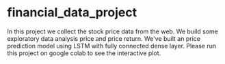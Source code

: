 # financial_data_project
In this project we collect the stock price data from the web. We build some exploratory data analysis price and price return.
We've built an price prediction model using LSTM with fully connected dense layer. Please run this project on google 
colab to see the interactive plot.
